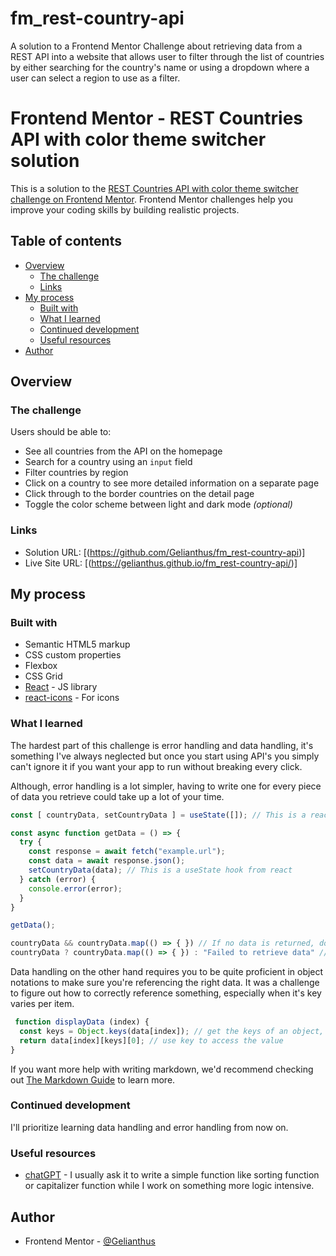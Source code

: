 # fm_rest-country-api
A solution to a Frontend Mentor Challenge about retrieving data from a REST API into a website that allows user to filter through the list of countries by either searching for the country's name or using a dropdown where a user can select a region to use as a filter.

# Frontend Mentor - REST Countries API with color theme switcher solution

This is a solution to the [REST Countries API with color theme switcher challenge on Frontend Mentor](https://www.frontendmentor.io/challenges/rest-countries-api-with-color-theme-switcher-5cacc469fec04111f7b848ca). Frontend Mentor challenges help you improve your coding skills by building realistic projects. 

## Table of contents

- [Overview](#overview)
  - [The challenge](#the-challenge)
  - [Links](#links)
- [My process](#my-process)
  - [Built with](#built-with)
  - [What I learned](#what-i-learned)
  - [Continued development](#continued-development)
  - [Useful resources](#useful-resources)
- [Author](#author)

## Overview

### The challenge

Users should be able to:

- See all countries from the API on the homepage
- Search for a country using an `input` field
- Filter countries by region
- Click on a country to see more detailed information on a separate page
- Click through to the border countries on the detail page
- Toggle the color scheme between light and dark mode *(optional)*

### Links

- Solution URL: [(https://github.com/Gelianthus/fm_rest-country-api)]
- Live Site URL: [(https://gelianthus.github.io/fm_rest-country-api/)]

## My process

### Built with

- Semantic HTML5 markup
- CSS custom properties
- Flexbox
- CSS Grid
- [React](https://reactjs.org/) - JS library
- [react-icons](https://react-icons.github.io/react-icons/) - For icons

### What I learned

The hardest part of this challenge is error handling and data handling, it's something I've always neglected but once you start using API's you simply can't ignore it if you want your app to run without breaking every click.

Although, error handling is a lot simpler, having to write one for every piece of data you retrieve could take up a lot of your time.

```js
const [ countryData, setCountryData ] = useState([]); // This is a react hook

const async function getData = () => {
  try {
    const response = await fetch("example.url");
    const data = await response.json();
    setCountryData(data); // This is a useState hook from react
  } catch (error) {
    console.error(error);
  }
}

getData();

countryData && countryData.map(() => { }) // If no data is returned, do nothing
countryData ? countryData.map(() => { }) : "Failed to retrieve data" // If no data is returned, return an error message
```

Data handling on the other hand requires you to be quite proficient in object notations to make sure you're referencing the right data. It was a challenge to figure out how to correctly reference something, especially when it's key varies per item.
```js
 function displayData (index) {
  const keys = Object.keys(data[index]); // get the keys of an object, will return an array of keys
  return data[index][keys][0]; // use key to access the value
}
```

If you want more help with writing markdown, we'd recommend checking out [The Markdown Guide](https://www.markdownguide.org/) to learn more.

### Continued development

I'll prioritize learning data handling and error handling from now on. 

### Useful resources

- [chatGPT](https://chat.openai.com/) - I usually ask it to write a simple function like sorting function or capitalizer function while I work on something more logic intensive.

## Author

- Frontend Mentor - [@Gelianthus](https://www.frontendmentor.io/profile/Gelianthus)
